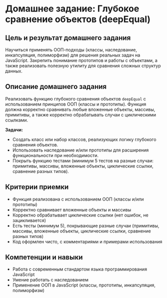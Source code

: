 # Домашнее задание: Глубокое сравнение объектов (deepEqual)

## Цель и результат домашнего задания

Научиться применять ООП-подходы (классы, наследование, инкапсуляция, полиморфизм) для решения реальных задач на JavaScript. Закрепить понимание прототипов и работы с объектами, а также реализовать полезную утилиту для сравнения сложных структур данных.

## Описание домашнего задания

Реализовать функцию глубокого сравнения объектов `deepEqual` с использованием принципов ООП (классы и прототипы). Функция должна корректно сравнивать любые вложенные объекты, массивы, примитивы, а также корректно обрабатывать случаи с циклическими ссылками.

**Задачи:**

- Создать класс или набор классов, реализующих логику глубокого сравнения объектов.
- Использовать наследование и/или прототипы для расширения функциональности при необходимости.
- Покрыть функцию тестами (минимум 5 тестов на разные случаи: примитивы, массивы, вложенные объекты, циклические ссылки, сравнение разных типов).

## Критерии приемки

- Функция реализована с использованием ООП (классы и/или прототипы)
- Корректно сравнивает вложенные объекты и массивы
- Корректно обрабатывает циклические ссылки (нет ошибок, не зацикливается)
- Есть тесты (минимум 5), покрывающие разные случаи (примитивы, массивы, вложенные объекты, циклические ссылки, сравнение разных типов)
- Код оформлен чисто, с комментариями и примерами использования

## Компетенции и навыки

- Работа с современным стандартом языка программирования JavaScript
- Умение работать с наследованием
- Применение ООП в JavaScript (классы, прототипы, инкапсуляция, полиморфизм)
